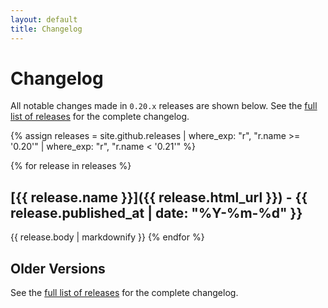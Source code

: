 ```yaml
---
layout: default
title: Changelog
---
```


# Changelog

All notable changes made in `0.20.x` releases are shown below. See the [full list of releases](/releases) for the complete changelog.

{% assign releases = site.github.releases | where_exp: "r", "r.name >= '0.20'" | where_exp: "r", "r.name < '0.21'" %}

{% for release in releases %}   
## [{{ release.name }}]({{ release.html_url }}) - {{ release.published_at | date: "%Y-%m-%d" }}
{{ release.body | markdownify }}
{% endfor %}

## Older Versions

See the [full list of releases](/releases) for the complete changelog.
